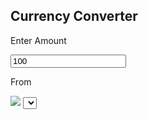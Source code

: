 <!DOCTYPE html>
<html lang="en">
<head>
    <meta charset="UTF-8">
    <meta name="viewport" content="width=device-width, initial-scale=1.0">
    <title>Document</title>
    <link rel="stylesheet" href="object.css">
    <link rel="stylesheet" href="https://cdnjs.cloudflare.com/ajax/libs/font-awesome/6.5.1/css/all.min.css" integrity="sha512-DTOQO9RWCH3ppGqcWaEA1BIZOC6xxalwEsw9c2QQeAIftl+Vegovlnee1c9QX4TctnWMn13TZye+giMm8e2LwA==" crossorigin="anonymous" referrerpolicy="no-referrer" />
</head>
<body>
    <div class="container">
        <h2>Currency Converter</h1>
        <form >
            <div class="amount">
                <p>Enter Amount</p>
                <input value="100" type="text">
            </div>
            <div class="dropdown">
                <div class="from">
                    <p>From</p>
                    <div class="select-container">
                        <img src="https://flagsapi.com/US/flat/64.png">
                        <select name="from" >
                           
                        </select>
                    </div>
                </div>
                <i class="fa-solid fa-arrow-right-arrow-left"></i>
                <div class="to">
                    
                        <p>To</p>
                        <div class="select-container">
                            <img src="https://flagsapi.com/IN/flat/64.png">
                            <select name="to" >
                                
                            </select>
                        </div>
                    
                </div>
            </div>
            <div class="msg">1USD = 80 INR</div>
            <button>Get Exchange Rate</button>
        </form>
    </div>
    <script src="code.js"></script>
<script src="object.js"></script>
</body>
</html>
